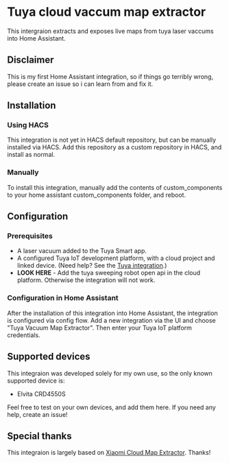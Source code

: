 # Tuya cloud vaccum map extractor
This intergraion extracts and exposes live maps from tuya laser vaccums into Home Assistant.

## Disclaimer
This is my first Home Assistant integration, so if things go terribly wrong, please create an issue so i can learn from and fix it.

## Installation

### Using HACS

This integration is not yet in HACS default repository, but can be manually installed via HACS.
Add this repository as a custom repository in HACS, and install as normal.

### Manually 

To install this integration, manually add the contents of custom_components to your home assistant custom_components folder, and reboot.

## Configuration

### Prerequisites

* A laser vacuum added to the Tuya Smart app.
* A configured Tuya IoT development platform, with a cloud project and linked device. (Need help? See the [Tuya integration](https://www.home-assistant.io/integrations/tuya/#configuration-of-the-tuya-iot-platform).)
* **LOOK HERE** - Add the tuya sweeping robot open api in the cloud platform. Otherwise the integration will not work.

### Configuration in Home Assistant
After the installation of this integration into Home Assistant, the integration is configured via config flow. Add a new integration via the UI and choose "Tuya Vacuum Map Extractor". Then enter your Tuya IoT platform credentials.

## Supported devices

This integraion was developed solely for my own use, so the only known supported device is:
* Elvita CRD4550S

Feel free to test on your own devices, and add them here. If you need any help, create an issue!

## Special thanks
This integraion is largely based on [Xiaomi Cloud Map Extractor](https://github.com/PiotrMachowski/Home-Assistant-custom-components-Xiaomi-Cloud-Map-Extractor). Thanks!
